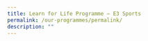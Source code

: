```yaml
---
title: Learn for Life Programme – E3 Sports
permalink: /our-programmes/permalink/
description: ""
---
```

